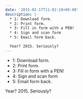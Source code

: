 ```yaml
---
date: '2015-02-17T11:02:10+00:00'
description: |-
  * 1: Download form. 
  * 2: Print form.
  * 3: Fill in form with a PEN!
  * 4: Sign and scan form
  * 5: Email form back.

  Year? 2015. Seriously?
---
```

* 1: Download form. 
* 2: Print form.
* 3: Fill in form with a PEN!
* 4: Sign and scan form
* 5: Email form back.

Year? 2015. Seriously?

